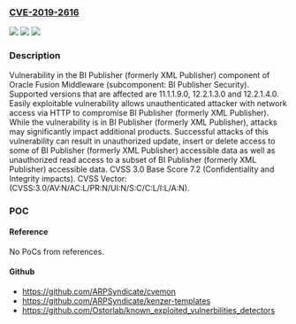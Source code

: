 ### [CVE-2019-2616](https://cve.mitre.org/cgi-bin/cvename.cgi?name=CVE-2019-2616)
![](https://img.shields.io/static/v1?label=Product&message=BI%20Publisher%20(formerly%20XML%20Publisher)&color=blue)
![](https://img.shields.io/static/v1?label=Version&message=%3D%2011.1.1.9.0%20&color=brighgreen)
![](https://img.shields.io/static/v1?label=Vulnerability&message=Easily%20exploitable%20vulnerability%20allows%20unauthenticated%20attacker%20with%20network%20access%20via%20HTTP%20to%20compromise%20BI%20Publisher%20(formerly%20XML%20Publisher).%20%20While%20the%20vulnerability%20is%20in%20BI%20Publisher%20(formerly%20XML%20Publisher)%2C%20attacks%20may%20significantly%20impact%20additional%20products.%20%20Successful%20attacks%20of%20this%20vulnerability%20can%20result%20in%20%20unauthorized%20update%2C%20insert%20or%20delete%20access%20to%20some%20of%20BI%20Publisher%20(formerly%20XML%20Publisher)%20accessible%20data%20as%20well%20as%20%20unauthorized%20read%20access%20to%20a%20subset%20of%20BI%20Publisher%20(formerly%20XML%20Publisher)%20accessible%20data.&color=brighgreen)

### Description

Vulnerability in the BI Publisher (formerly XML Publisher) component of Oracle Fusion Middleware (subcomponent: BI Publisher Security). Supported versions that are affected are 11.1.1.9.0, 12.2.1.3.0 and 12.2.1.4.0. Easily exploitable vulnerability allows unauthenticated attacker with network access via HTTP to compromise BI Publisher (formerly XML Publisher). While the vulnerability is in BI Publisher (formerly XML Publisher), attacks may significantly impact additional products. Successful attacks of this vulnerability can result in unauthorized update, insert or delete access to some of BI Publisher (formerly XML Publisher) accessible data as well as unauthorized read access to a subset of BI Publisher (formerly XML Publisher) accessible data. CVSS 3.0 Base Score 7.2 (Confidentiality and Integrity impacts). CVSS Vector: (CVSS:3.0/AV:N/AC:L/PR:N/UI:N/S:C/C:L/I:L/A:N).

### POC

#### Reference
No PoCs from references.

#### Github
- https://github.com/ARPSyndicate/cvemon
- https://github.com/ARPSyndicate/kenzer-templates
- https://github.com/Ostorlab/known_exploited_vulnerbilities_detectors

